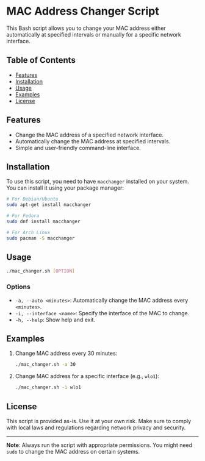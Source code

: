 # MAC Address Changer Script

This Bash script allows you to change your MAC address either automatically at specified intervals or manually for a specific network interface. 

## Table of Contents

- [Features](#features)
- [Installation](#installation)
- [Usage](#usage)
- [Examples](#examples)
- [License](#license)

## Features

- Change the MAC address of a specified network interface.
- Automatically change the MAC address at specified intervals.
- Simple and user-friendly command-line interface.

## Installation

To use this script, you need to have `macchanger` installed on your system. You can install it using your package manager:

```bash
# For Debian/Ubuntu
sudo apt-get install macchanger

# For Fedora
sudo dnf install macchanger

# For Arch Linux
sudo pacman -S macchanger
```

## Usage

```bash
./mac_changer.sh [OPTION]
```

### Options

- `-a, --auto <minutes>`: Automatically change the MAC address every `<minutes>`.
- `-i, --interface <name>`: Specify the interface of the MAC to change.
- `-h, --help`: Show help and exit.

## Examples

1. Change MAC address every 30 minutes:

   ```bash
   ./mac_changer.sh -a 30
   ```

2. Change MAC address for a specific interface (e.g., `wlo1`):

   ```bash
   ./mac_changer.sh -i wlo1
   ```

## License

This script is provided as-is. Use it at your own risk. Make sure to comply with local laws and regulations regarding network privacy and security.

---

**Note**: Always run the script with appropriate permissions. You might need `sudo` to change the MAC address on certain systems.
